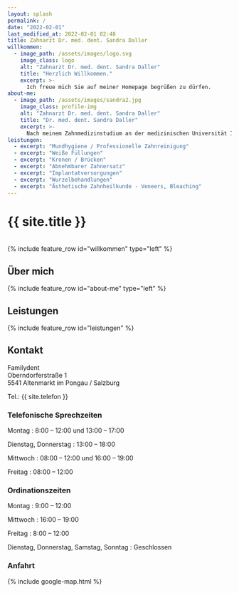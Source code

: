 ```yaml
---
layout: splash
permalink: /
date: "2022-02-01"
last_modified_at: 2022-02-01 02:48
title: Zahnarzt Dr. med. dent. Sandra Daller
willkommen:
  - image_path: /assets/images/logo.svg
    image_class: logo
    alt: "Zahnarzt Dr. med. dent. Sandra Daller"
    title: "Herzlich Willkommen."
    excerpt: >-
      Ich freue mich Sie auf meiner Homepage begrüßen zu dürfen.
about-me:
  - image_path: /assets/images/sandra2.jpg
    image_class: profile-img
    alt: "Zahnarzt Dr. med. dent. Sandra Daller"
    title: "Dr. med. dent. Sandra Daller"
    excerpt: >-
      Nach meinem Zahnmedizinstudium an der medizinischen Universität Innsbruck habe ich von 2010 bis 2021 als selbstständige Zahnärtzin in Telfs / Tirol gearbeitet. Seit 2021 bin ich in meiner ursprünglichen Heimat Altenmarkt als Wahlzahnärztin in der Ordination von Dr. Claudia Tranninger tätig.
leistungen:
  - excerpt: "Mundhygiene / Professionelle Zahnreinigung"
  - excerpt: "Weiße Füllungen"
  - excerpt: "Kronen / Brücken"
  - excerpt: "Abnehmbarer Zahnersatz"
  - excerpt: "Implantatversorgungen"
  - excerpt: "Wurzelbehandlungen"
  - excerpt: "Ästhetische Zahnheilkunde - Veneers, Bleaching"
---
```

<h1 class="hide">{{ site.title }}</h1>
<br/>
{% include feature_row id="willkommen" type="left" %}

## Über mich
{% include feature_row id="about-me" type="left" %}

## Leistungen
{% include feature_row id="leistungen" %}

## Kontakt
Familydent<br />
Oberndorferstra&szlig;e 1<br />
5541 Altenmarkt im Pongau / Salzburg

Tel.: {{ site.telefon }}

### Telefonische Sprechzeiten
Montag
:   8:00 – 12:00 und 13:00 – 17:00

Dienstag, Donnerstag
:   13:00 – 18:00

Mittwoch
:   08:00 – 12:00 und 16:00 – 19:00

Freitag
:   08:00 – 12:00


### Ordinationszeiten

Montag
:   9:00 – 12:00

Mittwoch
:   16:00 – 19:00

Freitag
:   8:00 – 12:00

Dienstag, Donnerstag, Samstag, Sonntag
:   Geschlossen


### Anfahrt

{% include google-map.html %}
